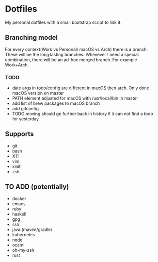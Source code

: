 # Dotfiles

My personal dotfiles with a small bootstrap script to link it.

## Branching model

For every context(Work vs Personal/ macOS vs Arch) there is a branch.
These will be the long lasting branches. Whenever I need a special combination, there will be an ad-hoc merged branch.
For example Work+Arch.

### TODO

* date args in todo/config are different in macOS then arch. Only done macOS version on master
* PATH element adjusted for macOS with /usr/local/bin in master
* add list of brew packages to macOS branch
* add gitconfig
* TODO moving should go further back in history if it can not find a todo for yesterday

## Supports
* git
* bash
* X11
* vim
* xinit
* zsh


## TO ADD (potentially)

* docker
* emacs
* ruby
* haskell
* gpg
* ssh
* java (maven/gradle)
* kubernetes
* node
* ocaml
* oh-my-zsh
* rust

